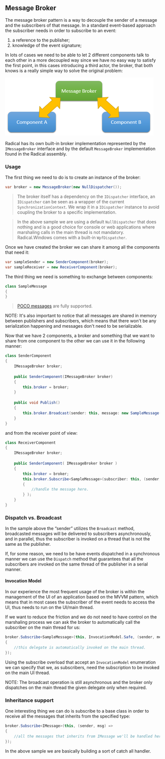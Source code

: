 ## Message Broker

The message broker pattern is a way to decouple the sender of a message and the subscribers of that message. In a standard event-based approach the subscriber needs in order to subscribe to an event:

  1. a reference to the publisher;
  2. knowledge of the event signature;

In lots of cases we need to be able to let 2 different components talk to each other in a more decoupled way since we have no easy way to satisfy the first point, in this cases introducing a third actor, the broker, that both knows is a really simple way to solve the original problem:

![Messaging diagram](../images/message-broker-1.png)

Radical has its own built-in broker implementation represented by the `IMessageBroker` interface and by the default `MessageBroker` implementation found in the Radical assembly.

### Usage

The first thing we need to do is to create an instance of the broker:

```csharp
var broker = new MessageBroker(new NullDispatcher());
```

> The broker itself has a dependency on the `IDispatcher` interface, an `IDispatcher` can be seen as a wrapper of the current `SynchronizationContext`. We wrap it in a `IDispatcher` instance to avoid coupling the broker to a specific implementation.

> In the above sample we are using a default `NullDispatcher` that does nothing and is a good choice for console or web applications where marshaling calls in the main thread is not mandatory. Radical.Windows comes with a built-in `WpfDispatcher`.

Once we have created the broker we can share it among all the components that need it:

```csharp
var sampleSender = new SenderComponent(broker);
var sampleReceiver = new ReceiverComponent(broker);
```

The third thing we need is something to exchange between components:

```csharp
class SampleMessage
{
}
```

> [POCO messages](poco-messages.md) are fully supported.

NOTE: It's also important to notice that all messages are shared in memory between publishers and subscribers, which means that there won't be any serialization happening and messages don't need to be serializable.

Now that we have 2 components, a broker and something that we want to share from one component to the other we can use it in the following manner:

```csharp
class SenderComponent
{
    IMessageBroker broker;

    public SenderComponent(IMessageBroker broker)
    {
        this.broker = broker;
    }

    public void Publish()
    {
        this.broker.Broadcast(sender: this, message: new SampleMessage());
    }
}
```

and from the receiver point of view:

```csharp
class ReceiverComponent
{    
    IMessageBroker broker;

    public SenderComponent( IMessageBroker broker )
    {
        this.broker = broker;
        this.broker.Subscribe<SampleMessage>(subscriber: this, (sender, message) => 
        {
            //handle the message here.
        } );
    }
}
```

### Dispatch vs. Broadcast

In the sample above the “sender” utilizes the `Broadcast` method, broadcasted messages will be delivered to subscribers asynchronously, and in parallel, thus the subscriber is invoked on a thread that is not the same as the publisher.

If, for some reason, we need to be have events dispatched in a synchronous manner we can use the `Dispatch` method that guarantees that all the subscribers are invoked on the same thread of the publisher in a serial manner.

#### Invocation Model

In our experience the most frequent usage of the broker is within the management of the UI of an application based on the MVVM pattern, which means that in most cases the subscriber of the event needs to access the UI, thus needs to run on the UI/main thread.

If we want to reduce the friction and we do not need to have control on the marshaling process we can ask the broker to automatically call the subscriber on the main thread for us:

```csharp
broker.Subscribe<SampleMessage>(this, InvocationModel.Safe, (sender, message) =>
{
    //this delegate is automatically invoked on the main thread.
});
```

Using the subscribe overload that accept an `InvocationModel` enumeration we can specify that we, as subscribers, need the subscription to be invoked on the main UI thread.

NOTE: The broadcast operation is still asynchronous and the broker only dispatches on the main thread the given delegate only when required.

### Inheritance support

One interesting thing we can do is subscribe to a base class in order to receive all the messages that inherits from the specified type:

```csharp
broker.Subscribe<IMessage>(this, (sender, msg) =>
{
    //all the messages that inherits from IMessage we'll be handled here.
});
```

In the above sample we are basically building a sort of catch all handler.
